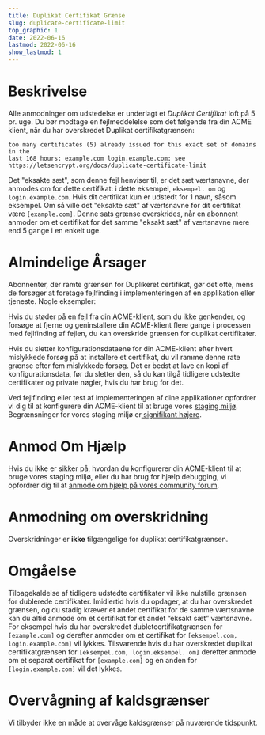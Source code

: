 ```yaml
---
title: Duplikat Certifikat Grænse
slug: duplicate-certificate-limit
top_graphic: 1
date: 2022-06-16
lastmod: 2022-06-16
show_lastmod: 1
---
```



# Beskrivelse
Alle anmodninger om udstedelse er underlagt et *Duplikat Certifikat* loft på 5 pr. uge. Du bør modtage en fejlmeddelelse som det følgende fra din ACME klient, når du har overskredet Duplikat certifikatgrænsen:
```
too many certificates (5) already issued for this exact set of domains in the
last 168 hours: example.com login.example.com: see https://letsencrypt.org/docs/duplicate-certificate-limit
```
Det "eksakte sæt", som denne fejl henviser til, er det sæt værtsnavne, der anmodes om for dette certifikat: i dette eksempel, `eksempel. om` og `login.example.com`. Hvis dit certifikat kun er udstedt for 1 navn, såsom eksempel. Om så ville det "eksakte sæt" af værtsnavne for dit certifikat være `[example.com]`. Denne sats grænse overskrides, når en abonnent anmoder om et certifikat for det samme "eksakt sæt" af værtsnavne mere end 5 gange i en enkelt uge.

# Almindelige Årsager

Abonnenter, der ramte grænsen for Duplikeret certifikat, gør det ofte, mens de forsøger at foretage fejlfinding i implementeringen af en applikation eller tjeneste. Nogle eksempler:

Hvis du støder på en fejl fra din ACME-klient, som du ikke genkender, og forsøge at fjerne og geninstallere din ACME-klient flere gange i processen med fejlfinding af fejlen, du kan overskride grænsen for duplikat certifikater.

Hvis du sletter konfigurationsdataene for din ACME-klient efter hvert mislykkede forsøg på at installere et certifikat, du vil ramme denne rate grænse efter fem mislykkede forsøg. Det er bedst at lave en kopi af konfigurationsdata, før du sletter den, så du kan tilgå tidligere udstedte certifikater og private nøgler, hvis du har brug for det.

Ved fejlfinding eller test af implementeringen af dine applikationer opfordrer vi dig til at konfigurere din ACME-klient til at bruge vores [staging miljø](/docs/staging-environment/). Begrænsninger for vores staging miljø er[ signifikant højere](/docs/staging-environment/#rate-limits).

# Anmod Om Hjælp

Hvis du ikke er sikker på, hvordan du konfigurerer din ACME-klient til at bruge vores staging miljø, eller du har brug for hjælp debugging, vi opfordrer dig til at [anmode om hjælp på vores community forum](https://community.letsencrypt.org/c/help/13).

# Anmodning om overskridning

Overskridninger er **ikke** tilgængelige for duplikat certifikatgrænsen.

# Omgåelse

Tilbagekaldelse af tidligere udstedte certifikater vil ikke nulstille grænsen for dublerede certifikater. Imidlertid hvis du opdager, at du har overskredet grænsen, og du stadig kræver et andet certifikat for de samme værtsnavne kan du altid anmode om et certifikat for et andet “eksakt sæt” værtsnavne. For eksempel hvis du har overskredet dubletcertifikatgrænsen for `[example.com]` og derefter anmoder om et certifikat for `[eksempel.com, login.example.com]` vil lykkes. Tilsvarende hvis du har overskredet duplikat certifikatgrænsen for `[eksempel.com,
login.eksempel. om]` derefter anmode om et separat certifikat for `[example.com]` og en anden for `[login.example.com]` vil det lykkes.

# Overvågning af kaldsgrænser

Vi tilbyder ikke en måde at overvåge kaldsgrænser på nuværende tidspunkt.

